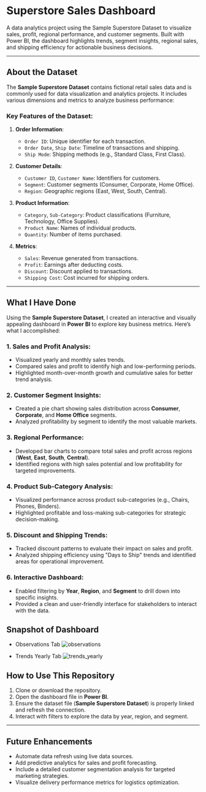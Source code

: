 # Superstore Sales Dashboard
A data analytics project using the Sample Superstore Dataset to visualize sales, profit, regional performance, and customer segments. Built with Power BI, the dashboard highlights trends, segment insights, regional sales, and shipping efficiency for actionable business decisions.

---

## About the Dataset

The **Sample Superstore Dataset** contains fictional retail sales data and is commonly used for data visualization and analytics projects. It includes various dimensions and metrics to analyze business performance:

### Key Features of the Dataset:
1. **Order Information**:
   - `Order ID`: Unique identifier for each transaction.
   - `Order Date`, `Ship Date`: Timeline of transactions and shipping.
   - `Ship Mode`: Shipping methods (e.g., Standard Class, First Class).

2. **Customer Details**:
   - `Customer ID`, `Customer Name`: Identifiers for customers.
   - `Segment`: Customer segments (Consumer, Corporate, Home Office).
   - `Region`: Geographic regions (East, West, South, Central).

3. **Product Information**:
   - `Category`, `Sub-Category`: Product classifications (Furniture, Technology, Office Supplies).
   - `Product Name`: Names of individual products.
   - `Quantity`: Number of items purchased.

4. **Metrics**:
   - `Sales`: Revenue generated from transactions.
   - `Profit`: Earnings after deducting costs.
   - `Discount`: Discount applied to transactions.
   - `Shipping Cost`: Cost incurred for shipping orders.

---

## What I Have Done

Using the **Sample Superstore Dataset**, I created an interactive and visually appealing dashboard in **Power BI** to explore key business metrics. Here’s what I accomplished:

### 1. **Sales and Profit Analysis**:
   - Visualized yearly and monthly sales trends.
   - Compared sales and profit to identify high and low-performing periods.
   - Highlighted month-over-month growth and cumulative sales for better trend analysis.

### 2. **Customer Segment Insights**:
   - Created a pie chart showing sales distribution across **Consumer**, **Corporate**, and **Home Office** segments.
   - Analyzed profitability by segment to identify the most valuable markets.

### 3. **Regional Performance**:
   - Developed bar charts to compare total sales and profit across regions (**West**, **East**, **South**, **Central**).
   - Identified regions with high sales potential and low profitability for targeted improvements.

### 4. **Product Sub-Category Analysis**:
   - Visualized performance across product sub-categories (e.g., Chairs, Phones, Binders).
   - Highlighted profitable and loss-making sub-categories for strategic decision-making.

### 5. **Discount and Shipping Trends**:
   - Tracked discount patterns to evaluate their impact on sales and profit.
   - Analyzed shipping efficiency using "Days to Ship" trends and identified areas for operational improvement.

### 6. **Interactive Dashboard**:
   - Enabled filtering by **Year**, **Region**, and **Segment** to drill down into specific insights.
   - Provided a clean and user-friendly interface for stakeholders to interact with the data.

## Snapshot of Dashboard

   - Observations Tab
    ![observations](https://github.com/user-attachments/assets/0b025cb0-03b8-4d56-811d-51a5c661d033)

  
   - Trends Yearly Tab
    ![trends_yearly](https://github.com/user-attachments/assets/cee55bce-6fa6-4a5f-a026-bb6515ba812e)

## How to Use This Repository

1. Clone or download the repository.
2. Open the dashboard file in **Power BI**.
3. Ensure the dataset file (**Sample Superstore Dataset**) is properly linked and refresh the connection.
4. Interact with filters to explore the data by year, region, and segment.

---

## Future Enhancements

- Automate data refresh using live data sources.
- Add predictive analytics for sales and profit forecasting.
- Include a detailed customer segmentation analysis for targeted marketing strategies.
- Visualize delivery performance metrics for logistics optimization.

